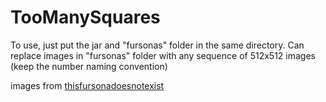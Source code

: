 # TooManySquares
To use, just put the jar and "fursonas" folder in the same directory. Can replace images in "fursonas" folder with any sequence of 512x512 images (keep the number naming convention)

images from [thisfursonadoesnotexist](https://thisfursonadoesnotexist.com/)
